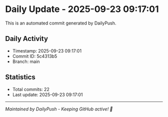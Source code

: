 # Daily Update - 2025-09-23 09:17:01

This is an automated commit generated by DailyPush.

## Daily Activity
- Timestamp: 2025-09-23 09:17:01
- Commit ID: 5c4313b5
- Branch: main

## Statistics
- Total commits: 22
- Last update: 2025-09-23 09:17:01

---
*Maintained by DailyPush - Keeping GitHub active! 🚀*
